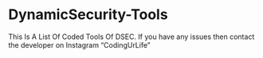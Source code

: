 # DynamicSecurity-Tools
This Is A List Of Coded Tools Of DSEC. If you have any issues then contact the developer on Instagram “CodingUrLife”
